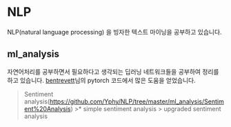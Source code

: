 # NLP

NLP(natural language processing) 을 빙자한 텍스트 마이닝을 공부하고 있습니다.


## ml_analysis

자연어처리를 공부하면서 필요하다고 생각되는 딥러닝 네트워크들을 공부하여 정리를 하고 있습니다. 
[bentrevett](https://github.com/bentrevett)님의 pytorch 코드에서 많은 도움을 얻었습니다.   


>Sentiment analysis(https://github.com/Yphy/NLP/tree/master/ml_analysis/Sentiment%20Analysis)
    >* simple sentiment analysis
    > upgraded sentiment analysis




